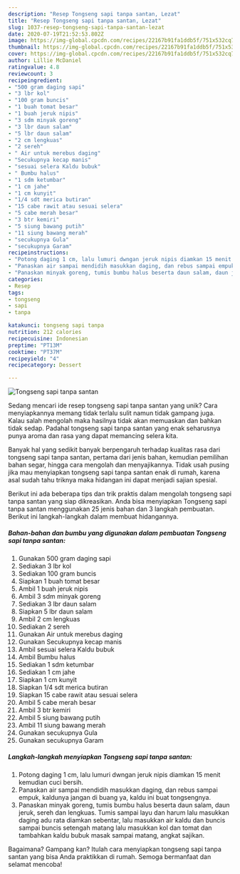 ```yaml
---
description: "Resep Tongseng sapi tanpa santan, Lezat"
title: "Resep Tongseng sapi tanpa santan, Lezat"
slug: 1037-resep-tongseng-sapi-tanpa-santan-lezat
date: 2020-07-19T21:52:53.802Z
image: https://img-global.cpcdn.com/recipes/22167b91fa1ddb5f/751x532cq70/tongseng-sapi-tanpa-santan-foto-resep-utama.jpg
thumbnail: https://img-global.cpcdn.com/recipes/22167b91fa1ddb5f/751x532cq70/tongseng-sapi-tanpa-santan-foto-resep-utama.jpg
cover: https://img-global.cpcdn.com/recipes/22167b91fa1ddb5f/751x532cq70/tongseng-sapi-tanpa-santan-foto-resep-utama.jpg
author: Lillie McDaniel
ratingvalue: 4.8
reviewcount: 3
recipeingredient:
- "500 gram daging sapi"
- "3 lbr kol"
- "100 gram buncis"
- "1 buah tomat besar"
- "1 buah jeruk nipis"
- "3 sdm minyak goreng"
- "3 lbr daun salam"
- "5 lbr daun salam"
- "2 cm lengkuas"
- "2 sereh"
- " Air untuk merebus daging"
- "Secukupnya kecap manis"
- "sesuai selera Kaldu bubuk"
- " Bumbu halus"
- "1 sdm ketumbar"
- "1 cm jahe"
- "1 cm kunyit"
- "1/4 sdt merica butiran"
- "15 cabe rawit atau sesuai selera"
- "5 cabe merah besar"
- "3 btr kemiri"
- "5 siung bawang putih"
- "11 siung bawang merah"
- "secukupnya Gula"
- "secukupnya Garam"
recipeinstructions:
- "Potong daging 1 cm, lalu lumuri dwngan jeruk nipis diamkan 15 menit kemudian cuci bersih."
- "Panaskan air sampai mendidih masukkan daging, dan rebus sampai empuk, kaldunya jangan di buang ya, kaldu ini buat tongsengnya."
- "Panaskan minyak goreng, tumis bumbu halus beserta daun salam, daun jeruk, sereh dan lengkuas. Tumis sampai layu dan harum lalu masukkan daging adu rata diamkan sebentar, lalu masukkan air kaldu dan buncis sampai buncis setengah matang lalu masukkan kol dan tomat dan tambahkan kaldu bubuk masak sampai matang, angkat sajikan."
categories:
- Resep
tags:
- tongseng
- sapi
- tanpa

katakunci: tongseng sapi tanpa 
nutrition: 212 calories
recipecuisine: Indonesian
preptime: "PT13M"
cooktime: "PT37M"
recipeyield: "4"
recipecategory: Dessert

---
```



![Tongseng sapi tanpa santan](https://img-global.cpcdn.com/recipes/22167b91fa1ddb5f/751x532cq70/tongseng-sapi-tanpa-santan-foto-resep-utama.jpg)

Sedang mencari ide resep tongseng sapi tanpa santan yang unik? Cara menyiapkannya memang tidak terlalu sulit namun tidak gampang juga. Kalau salah mengolah maka hasilnya tidak akan memuaskan dan bahkan tidak sedap. Padahal tongseng sapi tanpa santan yang enak seharusnya punya aroma dan rasa yang dapat memancing selera kita.

Banyak hal yang sedikit banyak berpengaruh terhadap kualitas rasa dari tongseng sapi tanpa santan, pertama dari jenis bahan, kemudian pemilihan bahan segar, hingga cara mengolah dan menyajikannya. Tidak usah pusing jika mau menyiapkan tongseng sapi tanpa santan enak di rumah, karena asal sudah tahu triknya maka hidangan ini dapat menjadi sajian spesial.




Berikut ini ada beberapa tips dan trik praktis dalam mengolah tongseng sapi tanpa santan yang siap dikreasikan. Anda bisa menyiapkan Tongseng sapi tanpa santan menggunakan 25 jenis bahan dan 3 langkah pembuatan. Berikut ini langkah-langkah dalam membuat hidangannya.

<!--inarticleads1-->

##### Bahan-bahan dan bumbu yang digunakan dalam pembuatan Tongseng sapi tanpa santan:

1. Gunakan 500 gram daging sapi
1. Sediakan 3 lbr kol
1. Sediakan 100 gram buncis
1. Siapkan 1 buah tomat besar
1. Ambil 1 buah jeruk nipis
1. Ambil 3 sdm minyak goreng
1. Sediakan 3 lbr daun salam
1. Siapkan 5 lbr daun salam
1. Ambil 2 cm lengkuas
1. Sediakan 2 sereh
1. Gunakan  Air untuk merebus daging
1. Gunakan Secukupnya kecap manis
1. Ambil sesuai selera Kaldu bubuk
1. Ambil  Bumbu halus
1. Sediakan 1 sdm ketumbar
1. Sediakan 1 cm jahe
1. Siapkan 1 cm kunyit
1. Siapkan 1/4 sdt merica butiran
1. Siapkan 15 cabe rawit atau sesuai selera
1. Ambil 5 cabe merah besar
1. Ambil 3 btr kemiri
1. Ambil 5 siung bawang putih
1. Ambil 11 siung bawang merah
1. Gunakan secukupnya Gula
1. Gunakan secukupnya Garam




<!--inarticleads2-->

##### Langkah-langkah menyiapkan Tongseng sapi tanpa santan:

1. Potong daging 1 cm, lalu lumuri dwngan jeruk nipis diamkan 15 menit kemudian cuci bersih.
1. Panaskan air sampai mendidih masukkan daging, dan rebus sampai empuk, kaldunya jangan di buang ya, kaldu ini buat tongsengnya.
1. Panaskan minyak goreng, tumis bumbu halus beserta daun salam, daun jeruk, sereh dan lengkuas. Tumis sampai layu dan harum lalu masukkan daging adu rata diamkan sebentar, lalu masukkan air kaldu dan buncis sampai buncis setengah matang lalu masukkan kol dan tomat dan tambahkan kaldu bubuk masak sampai matang, angkat sajikan.




Bagaimana? Gampang kan? Itulah cara menyiapkan tongseng sapi tanpa santan yang bisa Anda praktikkan di rumah. Semoga bermanfaat dan selamat mencoba!
